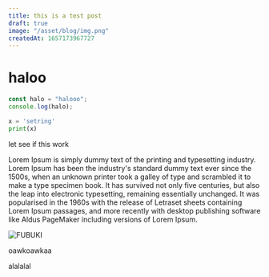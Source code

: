 ```yaml
---
title: this is a test post
draft: true
image: "/asset/blog/img.png"
createdAt: 1657173967727
---
```


# haloo

```javascript
const halo = "halooo";
console.log(halo);
```

```python
x = 'setring'
print(x)
```

let see if this work

Lorem Ipsum is simply dummy text of the printing and typesetting industry. Lorem Ipsum has been the industry's standard dummy text ever since the 1500s, when an unknown printer took a galley of type and scrambled it to make a type specimen book. It has survived not only five centuries, but also the leap into electronic typesetting, remaining essentially unchanged. It was popularised in the 1960s with the release of Letraset sheets containing Lorem Ipsum passages, and more recently with desktop publishing software like Aldus PageMaker including versions of Lorem Ipsum.

![FUBUKI](data:\public\asset\designGraphic\fubuki.jpg)

oawkoawkaa

alalalal
